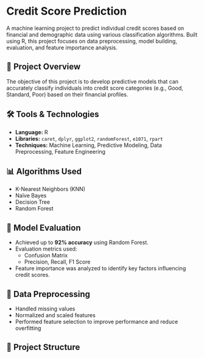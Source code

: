 # Credit Score Prediction

A machine learning project to predict individual credit scores based on financial and demographic data using various classification algorithms. Built using R, this project focuses on data preprocessing, model building, evaluation, and feature importance analysis.

## 📌 Project Overview

The objective of this project is to develop predictive models that can accurately classify individuals into credit score categories (e.g., Good, Standard, Poor) based on their financial profiles.

## 🛠️ Tools & Technologies
- **Language:** R
- **Libraries:** `caret`, `dplyr`, `ggplot2`, `randomForest`, `e1071`, `rpart`
- **Techniques:** Machine Learning, Predictive Modeling, Data Preprocessing, Feature Engineering

## 📊 Algorithms Used
- K-Nearest Neighbors (KNN)  
- Naïve Bayes  
- Decision Tree  
- Random Forest

## 🧪 Model Evaluation
- Achieved up to **92% accuracy** using Random Forest.
- Evaluation metrics used:
  - Confusion Matrix
  - Precision, Recall, F1 Score
- Feature importance was analyzed to identify key factors influencing credit scores.

## 🧹 Data Preprocessing
- Handled missing values
- Normalized and scaled features
- Performed feature selection to improve performance and reduce overfitting

## 📁 Project Structure
